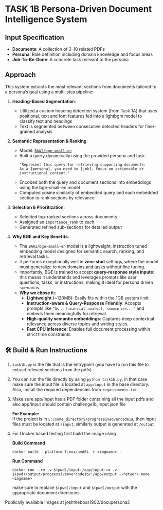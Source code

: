 # TASK 1B Persona-Driven Document Intelligence System

## Input Specification

- **Documents**: A collection of 3–10 related PDFs
- **Persona**: Role definition including domain knowledge and focus areas 
- **Job-To-Be-Done**: A concrete task relevant to the persona 

## Approach

This system extracts the most relevant sections from documents tailored to a persona’s goal using a multi-step pipeline:

1. **Heading-Based Segmentation**:
   - Utilized a custom heading detection system (from Task 1A) that uses positional, text and font features fed into a lightbgm model to classify text and headings
   - Text is segmented between consecutive detected headers for finer-grained analysis

2. **Semantic Representation & Ranking**:
   - Model: [`BAAI/bge-small-en`](https://huggingface.co/BAAI/bge-small-en)
   - Built a query dynamically using the provided persona and task:
     ```
     "Represent this query for retrieving supporting documents: 
     As a [persona], you need to [job]. Focus on actionable or instructional content."
     ```
   - Encoded both the query and document sections into embeddings using the bge-small-en model
   - Computed cosine similarity of embedded query and each embedded section to rank sections by relevance

3. **Selection & Prioritization**:
   - Selected top-ranked sections across documents
   - Assigned an `importance_rank` to each
   - Generated refined sub-sections for detailed output
  
4. **Why BGE and Key Benefits**:
   - The `BAAI/bge-small-en` model is a lightweight, instruction tuned embedding model designed for semantic search, ranking, and retrieval tasks.
   - It performs exceptionally well in **zero-shot** settings, where the model must generalize to new domains and tasks without fine tuning.
   - Importantly, BGE is trained to accept **query-response style inputs**: this means it understands and leverages prompts like user questions, tasks, or instructions, making it ideal for persona driven scenarios.
   - **Why we chose it:**:
     - **Lightweight** (~120MB): Easily fits within the 1GB system limit.
     - **Instruction-aware & Query-Response Friendly**: Accepts prompts like `"As a financial analyst, summarize..."` and embeds them meaningfully for retrieval.
     - **High-quality semantic embeddings**: Captures deep contextual relevance across diverse topics and writing styles.
     - **Fast CPU inference**: Enables full document processing within strict time constraints.
    
## 🛠 Build & Run Instructions

1. `task1b.py` is the file that is the entrypoint (you have to run this file to extract relevant sections from the pdfs)

2. You can run the file directly by using `python task1b.py`, in that case make sure the input file is located at `app/input` in the base directory.  
   Also, install the required dependencies from `requirements.txt`
3. Make sure app/input has a PDF folder containing all the input pdfs and also app/input should contain challenge1b_input.json file
   
   **For Example:**  
   If the project is in `E:/some_directory/progressiveovercode1a`, then input files must be located at `/input`, similarly output is generated at `/output`

4. For Docker based testing first build the image using

   **Build Command**
   ```
   docker build --platform linux/amd64 -t <imgname> .
   ```

   **Run Command**
   ```
   docker run --rm -v $(pwd)/input:/app/input:ro -v $(pwd)/output/progressiveovercode1b/:/app/output --network none <imgname>
   ```

   make sure to replace `$(pwd)/input` and `$(pwd)/output` with the appropriate document directories.

Publically available images at joshtheboss1902/docupersona2
    
     


